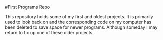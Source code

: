 #First Programs Repo

This repository holds some of my first and oldest projects. It is primarily used to look back on and the corresponding code on my computer has been deleted to save space for newer programs. Although someday I may return to fix up one of these older projects. 

